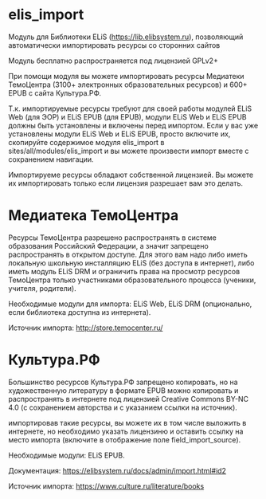# elis_import
Модуль для Библиотеки ELiS (https://lib.elibsystem.ru), позволяющий автоматически импортировать ресурсы со сторонних сайтов

Модуль бесплатно распространяется под лицензией GPLv2+

При помощи модуля вы можете импортировать ресурсы Медиатеки ТемоЦентра (3100+ электронных образовательных ресурсов) и 600+ EPUB с сайта Культура.РФ.

Т.к. импортируемые ресурсы требуют для своей работы модулей ELiS Web (для ЭОР) и ELiS EPUB (для EPUB), модули ELiS Web и ELiS EPUB должны быть установлены и включены перед импортом. Если у вас уже установлены модули ELiS Web и ELiS EPUB, просто включите их, скопируйте содержимое модуля elis_import в sites/all/modules/elis_import и вы можете произвести импорт вместе с сохранением навигации.

Импортируеме ресурсы обладают собственной лицензией. Вы можете их импортировать только если лицензия разрешает вам это делать.

Медиатека ТемоЦентра
====================

Ресурсы ТемоЦентра разрешено распространять в системе образования Российский Федерации, а значит запрещено распространять в открытом доступе. Для этого вам надо либо иметь локальную школьную инсталляцию ELiS (без доступа в интернет), либо иметь модуль ELiS DRM и ограничить права на просмотр ресурсов ТемоЦентра только участниками образовательного процесса (ученики, учителя, родители).

Необходимые модули для импорта: ELiS Web, ELiS DRM (опционально, если библиотека доступна из интернета).

Источник импорта: http://store.temocenter.ru/

Культура.РФ
===========

Большинство ресурсов Культура.РФ запрещено копировать, но на художественную литературу в формате EPUB можно копировать и распространять в интернете под лицензией Creative Commons BY-NC 4.0 (с сохранением авторства и с указанием ссылки на источник).

импортировав такие ресурсы, вы можете их в том числе выложить в интернете, но необходимо указать лицензиню и оставить ссылку на место импорта (включите в отображение поле field_import_source).

Необходимые модули: ELiS EPUB.

Документация: https://elibsystem.ru/docs/admin/import.html#id2

Источник импорта: https://www.culture.ru/literature/books
